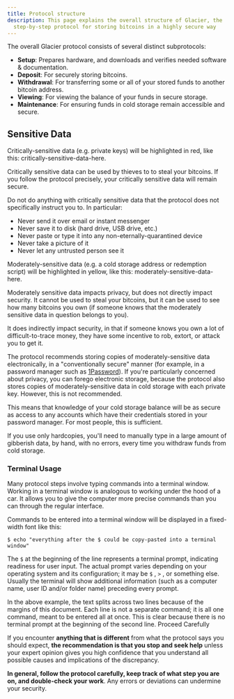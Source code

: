 ```yaml
---
title: Protocol structure
description: This page explains the overall structure of Glacier, the
  step-by-step protocol for storing bitcoins in a highly secure way
---
```


The overall Glacier protocol consists of several distinct subprotocols:

* **Setup**: Prepares hardware,
and downloads and verifies needed software & documentation.
* **Deposit**: For securely storing bitcoins.
* **Withdrawal**: For transferring some or all of your stored funds to another
bitcoin address.
* **Viewing**: For viewing the balance of your funds in secure storage.
* **Maintenance**: For ensuring funds in cold storage remain accessible and
secure.

## Sensitive Data

Critically-sensitive data (e.g. private keys) will be highlighted in red,
like this: <span class="danger">critically-sensitive-data-here</span>.

Critically sensitive data can be used by thieves to to steal your bitcoins. If
you follow the protocol precisely, your critically sensitive data will remain
secure.

Do
not do anything with critically sensitive data that the protocol does not
specifically instruct you to. In particular:

* Never send it over email or instant messenger
* Never save it to disk (hard drive, USB drive,
etc.)
* Never paste or type it into any non-eternally-quarantined
device
* Never take a picture of it
* Never let any untrusted person see it

Moderately-sensitive data (e.g. a cold storage address or redemption
script) will be highlighted in yellow, like this:
<span class="warning">moderately-sensitive-data-here</span>.

Moderately sensitive data impacts
privacy, but does not directly impact security. It cannot be used to
steal your bitcoins, but it can be used to see how many bitcoins you own
(if someone knows that the moderately sensitive data in question belongs
to you).

It does indirectly impact security, in that if someone knows you own a lot of
difficult-to-trace money, they have some incentive to rob, extort, or attack you
to get it.

The protocol recommends storing copies of moderately-sensitive
data electronically, in a "conventionally secure" manner (for example, in
a password manager such as
[1Password](https://1password.com/)). If you're particularly
concerned about privacy, you can forego electronic storage, because the protocol
also stores copies of moderately-sensitive data in cold storage with each private
key. However, this is not recommended.

This means that knowledge of your cold storage balance will be as secure as
access to any accounts which have their credentials stored in your password
manager. For most people, this is sufficient.

If you use only hardcopies, you'll need to manually type in a large amount of
gibberish data, by hand, with no errors, every time you withdraw funds from
cold storage.

### Terminal Usage

Many protocol steps involve
typing commands into a terminal window. Working in a terminal window is
analogous to working under the hood of a car. It allows you to give the
computer more precise commands than you can through the regular
interface.

Commands to be entered into a terminal window will be
displayed in a fixed-width font like this:

```
$ echo "everything after the $ could be copy-pasted into a terminal window"
```

The `$` at the beginning
of the line represents a terminal prompt, indicating readiness for user
input. The actual prompt varies depending on your operating system and its
configuration; it may be `$` , `>` , or something else. Usually the terminal
will show additional information (such as a computer name, user ID and/or
folder name) preceding every prompt.

In the above example, the text
splits across two lines because of the margins of this document. Each line
is not a separate command; it is all one command, meant to be entered
all at once. This is clear because there is no terminal prompt at the
beginning of the second line.
Proceed Carefully

If you encounter
**anything that is different** from what the protocol says you should
expect, **the recommendation is that you stop and seek help** unless your
expert opinion gives you high confidence that you understand all possible
causes and implications of the discrepancy.

**In general, follow the
protocol carefully, keep track of what step you are on, and double-check
your work**. Any errors or deviations can undermine your security.
